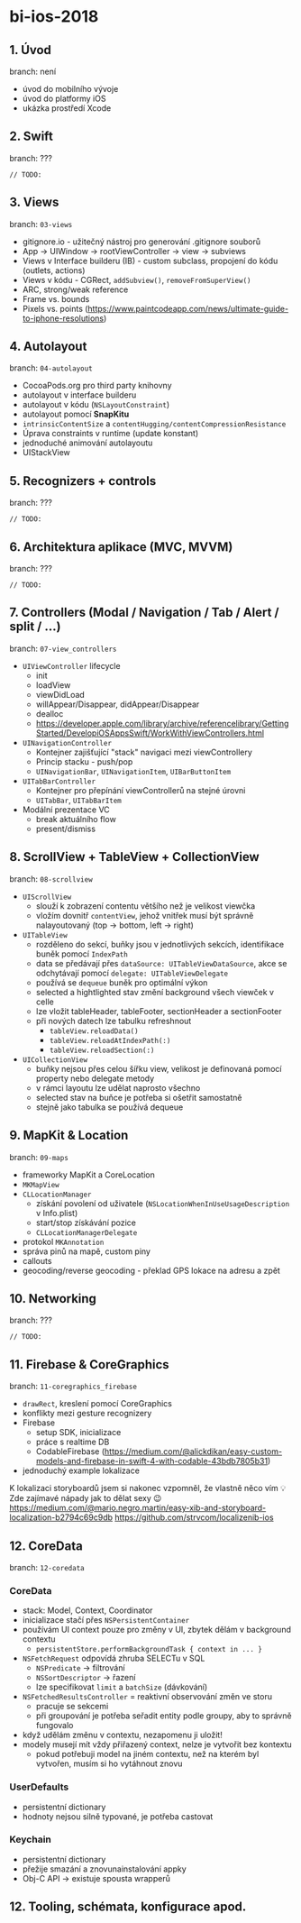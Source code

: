 # bi-ios-2018

## 1. Úvod
branch: není
- úvod do mobilního vývoje
- úvod do platformy iOS
- ukázka prostředí Xcode

## 2. Swift
branch: ???

`// TODO:`

## 3. Views
branch: `03-views`
- gitignore.io - užitečný nástroj pro generování .gitignore souborů
- App -> UIWindow -> rootViewController -> view -> subviews
- Views v Interface builderu (IB) - custom subclass, propojení do kódu (outlets, actions)
- Views v kódu - CGRect, `addSubview()`, `removeFromSuperView()`
- ARC, strong/weak reference
- Frame vs. bounds
- Pixels vs. points (https://www.paintcodeapp.com/news/ultimate-guide-to-iphone-resolutions)

## 4. Autolayout
branch: `04-autolayout`
- CocoaPods.org pro third party knihovny
- autolayout v interface builderu
- autolayout v kódu (`NSLayoutConstraint`)
- autolayout pomocí **SnapKitu**
- `intrinsicContentSize` a `contentHugging/contentCompressionResistance`
- Úprava constraints v runtime (update konstant)
- jednoduché animování autolayoutu
- UIStackView

## 5. Recognizers + controls
branch: ???

`// TODO:`

## 6. Architektura aplikace (MVC, MVVM)
branch: ???

`// TODO:`

## 7. Controllers (Modal / Navigation / Tab / Alert / split / …)
branch: `07-view_controllers`
- `UIViewController` lifecycle
  - init
  - loadView
  - viewDidLoad
  - willAppear/Disappear, didAppear/Disappear
  - dealloc
  - https://developer.apple.com/library/archive/referencelibrary/GettingStarted/DevelopiOSAppsSwift/WorkWithViewControllers.html
- `UINavigationController`
  - Kontejner zajišťující "stack" navigaci mezi viewControllery 
  - Princip stacku - push/pop
  - `UINavigationBar`, `UINavigationItem`, `UIBarButtonItem`
- `UITabBarController`
  - Kontejner pro přepínání viewControllerů na stejné úrovni
  - `UITabBar`, `UITabBarItem`
- Modální prezentace VC
  - break aktuálního flow
  - present/dismiss


## 8. ScrollView + TableView + CollectionView
branch: `08-scrollview`

- `UIScrollView`
    - slouží k zobrazení contentu většího než je velikost viewčka
    - vložím dovnitř `contentView`, jehož vnitřek musí být správně nalayoutovaný (top -> bottom, left -> right)
- `UITableView`
    - rozděleno do sekcí, buňky jsou v jednotlivých sekcích, identifikace buněk pomocí `IndexPath`
    - data se předávají přes `dataSource: UITableViewDataSource`, akce se odchytávají pomocí `delegate: UITableViewDelegate`
    - používá se `dequeue` buněk pro optimální výkon
    - selected a hightlighted stav změní background všech viewček v celle
    - lze vložit tableHeader, tableFooter, sectionHeader a sectionFooter
    - při nových datech lze tabulku refreshnout
        - `tableView.reloadData()`
        - `tableView.reloadAtIndexPath(:)`
        - `tableView.reloadSection(:)`
- `UICollectionView`
    - buňky nejsou přes celou šířku view, velikost je definovaná pomocí property nebo delegate metody
    - v rámci layoutu lze udělat naprosto všechno
    - selected stav na buňce je potřeba si ošetřit samostatně
    - stejně jako tabulka se používá dequeue

## 9. MapKit & Location
branch: `09-maps`

- frameworky MapKit a CoreLocation
- `MKMapView`
- `CLLocationManager`
  - získání povolení od uživatele (`NSLocationWhenInUseUsageDescription` v Info.plist)
  - start/stop získávání pozice
  - `CLLocationManagerDelegate`
- protokol `MKAnnotation`
- správa pinů na mapě, custom piny
- callouts
- geocoding/reverse geocoding - překlad GPS lokace na adresu a zpět

## 10. Networking
branch: ???

`// TODO:`

## 11. Firebase & CoreGraphics
branch: `11-coregraphics_firebase`

- `drawRect`, kreslení pomocí CoreGraphics
- konflikty mezi gesture recognizery
- Firebase
  - setup SDK, inicializace
  - práce s realtime DB
  - CodableFirebase (https://medium.com/@alickdikan/easy-custom-models-and-firebase-in-swift-4-with-codable-43bdb7805b31)
- jednoduchý example lokalizace

K lokalizaci storyboardů jsem si nakonec vzpomněl, že vlastně něco vím 💡 Zde zajímavé nápady jak to dělat sexy 😉
https://medium.com/@mario.negro.martin/easy-xib-and-storyboard-localization-b2794c69c9db
https://github.com/strvcom/localizenib-ios

## 12. CoreData
branch: `12-coredata`

### CoreData
- stack: Model, Context, Coordinator
- inicializace stačí přes `NSPersistentContainer`
- používám UI context pouze pro změny v UI, zbytek dělám v background contextu
  - `persistentStore.performBackgroundTask { context in ... }`
- `NSFetchRequest` odpovídá zhruba SELECTu v SQL
  - `NSPredicate` -> filtrování
  - `NSSortDescriptor` -> řazení
  - lze specifikovat `limit` a `batchSize` (dávkování)
- `NSFetchedResultsController` = reaktivní observování změn ve storu
  - pracuje se sekcemi
  - při groupování je potřeba seřadit entity podle groupy, aby to správně fungovalo
- když udělám změnu v contextu, nezapomenu ji uložit!
- modely musejí mít vždy přiřazený context, nelze je vytvořit bez kontextu
  - pokud potřebuji model na jiném contextu, než na kterém byl vytvořen, musím si ho vytáhnout znovu

### UserDefaults
- persistentní dictionary
- hodnoty nejsou silně typované, je potřeba castovat

### Keychain
- persistentní dictionary
- přežije smazání a znovunainstalování appky
- Obj-C API -> existuje spousta wrapperů

## 12. Tooling, schémata, konfigurace apod.
